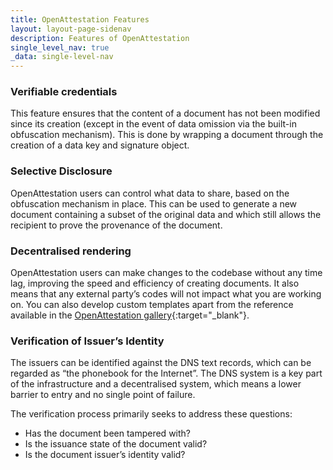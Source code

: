 ```yaml
---
title: OpenAttestation Features
layout: layout-page-sidenav
description: Features of OpenAttestation
single_level_nav: true
_data: single-level-nav
---
```



### Verifiable credentials
This feature ensures that the content of a document has not been modified since its creation (except in the event of data omission via the built-in obfuscation mechanism). This is done by wrapping a document through the creation of a data key and signature object.    

### Selective Disclosure
OpenAttestation users can control what data to share, based on the obfuscation mechanism in place. This can be used to generate a new document containing a subset of the original data and which still allows the recipient to prove the provenance of the document.

### Decentralised rendering
OpenAttestation users can make changes to the codebase without any time lag, improving the speed and efficiency of creating documents. It also means that any external party’s codes will not impact what you are working on. You can also develop custom templates apart from the reference available in the [OpenAttestation gallery](https://gallery.openattestation.com/){:target="\_blank"}.

### Verification of Issuer’s Identity
The issuers can be identified against the DNS text records, which can be regarded as “the phonebook for the Internet”. The DNS system is a key part of the infrastructure and a decentralised system, which means a lower barrier to entry and no single point of failure.

The verification process primarily seeks to address these questions:
- Has the document been tampered with?
- Is the issuance state of the document valid?
- Is the document issuer’s identity valid?
